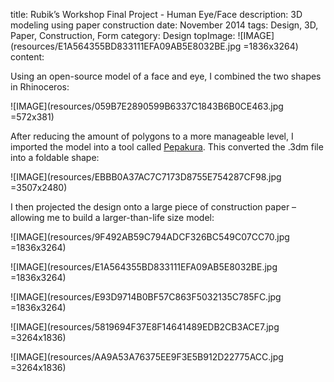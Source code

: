 title: Rubik’s Workshop Final Project - Human Eye/Face
description: 3D modeling using paper construction
date: November 2014
tags: Design, 3D, Paper, Construction, Form
category: Design
topImage: ![IMAGE](resources/E1A564355BD833111EFA09AB5E8032BE.jpg =1836x3264)
content:

Using an open-source model of a face and eye, I combined the two shapes in Rhinoceros:

![IMAGE](resources/059B7E2890599B6337C1843B6B0CE463.jpg =572x381)

After reducing the amount of polygons to a more manageable level, I imported the model into a tool called [Pepakura](http://www.tamasoft.co.jp/pepakura-en/). This converted the .3dm file into a foldable shape:

![IMAGE](resources/EBBB0A37AC7C7173D8755E754287CF98.jpg =3507x2480)
 

I then projected the design onto a large piece of construction paper – allowing me to build a larger-than-life size model:

![IMAGE](resources/9F492AB59C794ADCF326BC549C07CC70.jpg =1836x3264)

![IMAGE](resources/E1A564355BD833111EFA09AB5E8032BE.jpg =1836x3264) 

![IMAGE](resources/E93D9714B0BF57C863F5032135C785FC.jpg =1836x3264)

![IMAGE](resources/5819694F37E8F14641489EDB2CB3ACE7.jpg =3264x1836)

![IMAGE](resources/AA9A53A76375EE9F3E5B912D22775ACC.jpg =3264x1836)